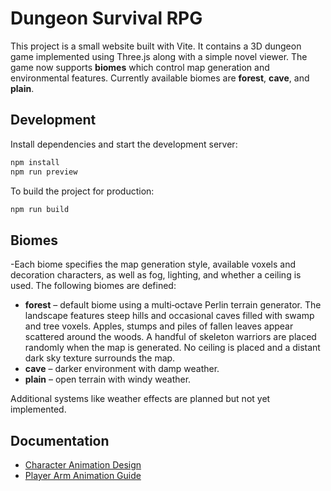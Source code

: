 # Dungeon Survival RPG

This project is a small website built with Vite. It contains a 3D dungeon game implemented using Three.js along with a simple novel viewer.
The game now supports **biomes** which control map generation and environmental
features. Currently available biomes are **forest**, **cave**, and **plain**.

## Development

Install dependencies and start the development server:

```bash
npm install
npm run preview
```

To build the project for production:

```bash
npm run build
```

## Biomes

-Each biome specifies the map generation style, available voxels and decoration
characters, as well as fog, lighting, and whether a ceiling is used. The
following biomes are defined:

- **forest** – default biome using a multi‑octave Perlin terrain generator. The
  landscape features steep hills and occasional caves filled with swamp and tree
  voxels. Apples, stumps and piles of fallen leaves appear scattered around the
  woods. A handful of skeleton warriors are placed randomly when the map is
  generated. No ceiling is placed and a distant dark sky texture surrounds the
  map.
- **cave** – darker environment with damp weather.
- **plain** – open terrain with windy weather.

Additional systems like weather effects are planned but not yet implemented.

## Documentation

- [Character Animation Design](docs/character-animation.md)
- [Player Arm Animation Guide](docs/arm-animation.md)

